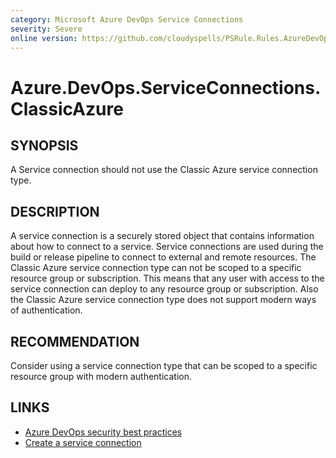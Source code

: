 ```yaml
---
category: Microsoft Azure DevOps Service Connections
severity: Severe
online version: https://github.com/cloudyspells/PSRule.Rules.AzureDevOps/blob/main/src/PSRule.Rules.AzureDevOps/en/Azure.DevOps.ServiceConnections.ClassicAzure.md
---
```


# Azure.DevOps.ServiceConnections.ClassicAzure

## SYNOPSIS

A Service connection should not use the Classic Azure service connection type.

## DESCRIPTION

A service connection is a securely stored object that contains information about how to
connect to a service. Service connections are used during the build or release pipeline to
connect to external and remote resources. The Classic Azure service connection type can not
be scoped to a specific resource group or subscription. This means that any user with
access to the service connection can deploy to any resource group or subscription. Also
the Classic Azure service connection type does not support modern ways of authentication.

## RECOMMENDATION

Consider using a service connection type that can be scoped to a specific resource group
with modern authentication.

## LINKS

- [Azure DevOps security best practices](https://learn.microsoft.com/en-us/azure/devops/organizations/security/security-best-practices?view=azure-devops#scope-service-accounts)
- [Create a service connection](https://learn.microsoft.com/en-us/azure/devops/pipelines/library/connect-to-azure?view=azure-devops#create-an-azure-resource-manager-service-connection-using-workload-identity-federation)
